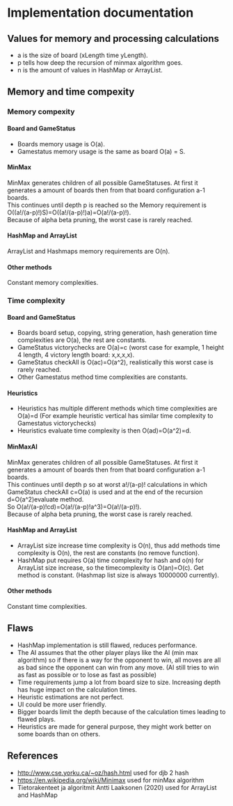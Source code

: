 # Implementation documentation
## Values for memory and processing calculations
- a is the size of board (xLength time yLength).
- p tells how deep the recursion of minmax algorithm goes.
- n is the amount of values in HashMap or ArrayList.
## Memory and time compexity
### Memory compexity

#### Board and GameStatus
- Boards memory usage is O(a).
- Gamestatus memory usage is the same as board O(a) = S.
#### MinMax
MinMax generates children of all possible GameStatuses. At first it generates a amount of boards then from that board configuration a-1 boards.<br> 
This continues until depth p is reached so the Memory requirement is O((a!/(a-p)!)S)=O((a!/(a-p)!)a)=O(a!/(a-p)!).<br>
Because of alpha beta pruning, the worst case is rarely reached.
#### HashMap and ArrayList
ArrayList and Hashmaps memory requirements are O(n).
#### Other methods
Constant memory complexities.
### Time complexity
#### Board and GameStatus
- Boards board setup, copying, string generation, hash generation time complexities are O(a), the rest are constants.
- GameStatus victorychecks are O(a)=c (worst case for example, 1 height 4 length, 4 victory length board: x,x,x,x).
- GameStatus checkAll is O(ac)=O(a^2), realistically this worst case is rarely reached. 
- Other Gamestatus method time complexities are constants.
#### Heuristics
- Heuristics has multiple different methods which time complexities are O(a)=d (For example heuristic vertical has similar time complexity to Gamestatus victorychecks)
- Heuristics evaluate time complexity is then O(ad)=O(a^2)=d.
#### MinMaxAI
MinMax generates children of all possible GameStatuses. At first it generates a amount of boards then from that board configuration a-1 boards.<br> 
This continues until depth p so at worst a!/(a-p)! calculations in which GameStatus checkAll c=O(a) is used and at the end of the recursion d=O(a^2)evaluate method. <br>
So O(a!/(a-p)!cd)=O(a!/(a-p)!a^3)=O(a!/(a-p)!).
<br>
Because of alpha beta pruning, the worst case is rarely reached.
#### HashMap and ArrayList
- ArrayList size increase time complexity is O(n), thus add methods time complexity is O(n), the rest are constants (no remove function).
- HashMap put requires O(a) time complexity for hash and o(n) for ArrayList size increase, so the timecomplexity is O(an)=O(c). Get method is constant. (Hashmap list size is always 10000000 currently).
#### Other methods
Constant time complexities.
## Flaws 
- HashMap implementation is still flawed, reduces performance.
- The AI assumes that the other player plays like the AI (min max algorithm) so if there is a way for the opponent to win, all moves are all as bad since the opponent can win from any move. (AI still tries to win as fast as possible or to lose as fast as possible)
- Time requirements jump a lot from board size to size. Increasing depth has huge impact on the calculation times.
- Heuristic estimations are not perfect.
- UI could be more user friendly.
- Bigger boards limit the depth because of the calculation times leading to flawed plays.
- Heuristics are made for general purpose, they might work better on some boards than on others.
## References
- http://www.cse.yorku.ca/~oz/hash.html used for djb 2 hash
- https://en.wikipedia.org/wiki/Minimax used for minMax algorithm
- Tietorakenteet ja algoritmit Antti Laaksonen (2020) used for ArrayList and HashMap
